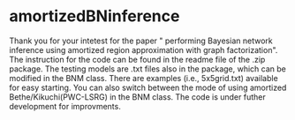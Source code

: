 # amortizedBNinference
Thank you for your intetest for the paper " performing Bayesian network inference using amortized region approximation with graph factorization". 
The instruction for the code can be found in the readme file of the .zip package. The testing models are .txt files also in the package, which can be modified in the BNM class. 
There are examples (i.e., 5x5grid.txt) available for easy starting. You can also switch between the mode of using amortized Bethe/Kikuchi(PWC-LSRG) in the BNM class. The code is under futher development for improvments.  
